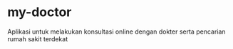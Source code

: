 # my-doctor
Aplikasi untuk melakukan konsultasi online dengan dokter serta pencarian rumah sakit terdekat
